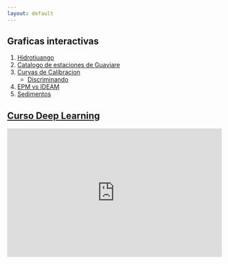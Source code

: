 ```yaml
---
layout: default
---
```

## Graficas interactivas
1. [Hidrotiuango](./Hidroituango) 
2. [Catalogo de estaciones de Guaviare](https://camilogutierrez.github.io/Catalogo_Guaviare) 
3. [Curvas de Calibracion](https://camilogutierrez.github.io/Calibracion_Anual)
    * [Discriminando](https://camilogutierrez.github.io/Curvas)
4. [EPM vs IDEAM](https://camilogutierrez.github.io/ideam_epm)
5. [Sedimentos](https://camilogutierrez.github.io/Sedimentos)

## [Curso Deep Learning](./MachineLearning) 

<div>
<iframe frameborder="0" src="https://camilogutierrez.github.io/Catalogo_Guaviare" width="500" height="300">
</iframe>
</div>

